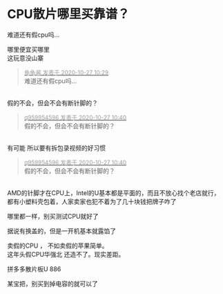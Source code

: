# CPU散片哪里买靠谱？


难道还有假cpu吗...

哪里便宜买哪里<br />
这玩意没山寨

<div class="quote"><blockquote><font size="2"><a href="https://www.hostloc.com/forum.php?mod=redirect&amp;goto=findpost&amp;pid=9357776&amp;ptid=758862" target="_blank"><font color="#999999">龟龟酱 发表于 2020-10-27 10:29</font></a></font><br />
难道还有假cpu吗...</blockquote></div><br />
假的不会，但会不会有断针脚的？

<div class="quote"><blockquote><font size="2"><a href="https://www.hostloc.com/forum.php?mod=redirect&amp;goto=findpost&amp;pid=9357837&amp;ptid=758862" target="_blank"><font color="#999999">q959954596 发表于 2020-10-27 10:40</font></a></font><br />
假的不会，但会不会有断针脚的？</blockquote></div><br />
有可能 所以要有拆包录视频的好习惯

<div class="quote"><blockquote><font size="2"><a href="https://www.hostloc.com/forum.php?mod=redirect&amp;goto=findpost&amp;pid=9357837&amp;ptid=758862" target="_blank"><font color="#999999">q959954596 发表于 2020-10-27 10:40</font></a></font><br />
假的不会，但会不会有断针脚的？</blockquote></div><br />
AMD的针脚才在CPU上，Intel的U基本都是平面的，而且不放心找个老店就行，都有小塑料壳包着，人家卖家也犯不着为了几十块钱把牌子咋了

哪里都一样，别买测试CPU就好了

据说有换盖的，但是一开机基本就露馅了

<img src="static/image/smiley/default/lol.gif" smilieid="12" border="0" alt="" />卖假的CPU ， 不如卖假的苹果简单。<br />
这年头假CPU华强北 还造不了。现实差距。 

拼多多散片板U 886

某宝把，别买到掉电容的就可以了<img src="static/image/smiley/default/lol.gif" smilieid="12" border="0" alt="" />
